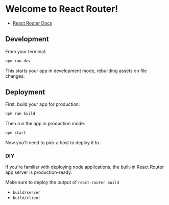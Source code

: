 # Welcome to React Router!

- [React Router Docs](https://reactrouter.com/home)

## Development

From your terminal:

```sh
npm run dev 
```

This starts your app in development mode, rebuilding assets on file changes.

## Deployment

First, build your app for production:

```sh
npm run build
```

Then run the app in production mode:

```sh
npm start
```

Now you'll need to pick a host to deploy it to.

### DIY

If you're familiar with deploying node applications, the built-in React Router app server is production-ready.

Make sure to deploy the output of `react-router build`

- `build/server`
- `build/client`
